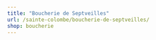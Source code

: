 ```yaml
---
title: "Boucherie de Septveilles"
url: /sainte-colombe/boucherie-de-septveilles/
shop: boucherie
---
```

